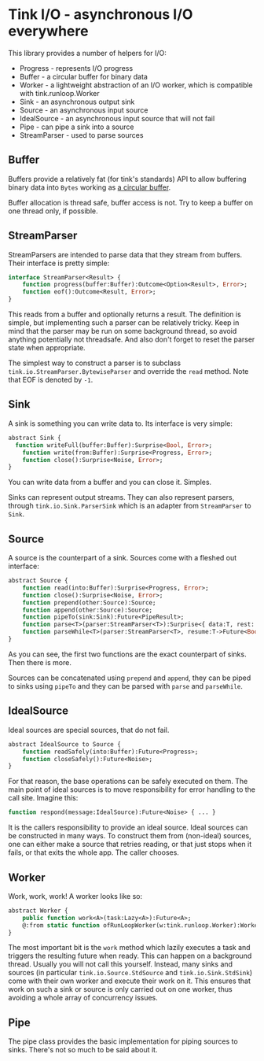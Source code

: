 # Tink I/O - asynchronous I/O everywhere

This library provides a number of helpers for I/O:
 
- Progress - represents I/O progress
- Buffer - a circular buffer for binary data
- Worker - a lightweight abstraction of an I/O worker, which is compatible with tink.runloop.Worker
- Sink - an asynchronous output sink
- Source - an asynchronous input source
- IdealSource - an asynchronous input source that will not fail
- Pipe - can pipe a sink into a source
- StreamParser - used to parse sources

## Buffer

Buffers provide a relatively fat (for tink's standards) API to allow buffering binary data into `Bytes` working as [a circular buffer](https://en.wikipedia.org/wiki/Circular_buffer#How_it_works).

Buffer allocation is thread safe, buffer access is not. Try to keep a buffer on one thread only, if possible.

## StreamParser

StreamParsers are intended to parse data that they stream from buffers. Their interface is pretty simple:

```haxe
interface StreamParser<Result> {
	function progress(buffer:Buffer):Outcome<Option<Result>, Error>;
	function eof():Outcome<Result, Error>;
}
```

This reads from a buffer and optionally returns a result. The definition is simple, but implementing such a parser can be relatively tricky. Keep in mind that the parser may be run on some background thread, so avoid anything potentially not threadsafe. And also don't forget to reset the parser state when appropriate.

The simplest way to construct a parser is to subclass `tink.io.StreamParser.BytewiseParser` and override the `read` method. Note that EOF is denoted by `-1`.

## Sink

A sink is something you can write data to. Its interface is very simple:

```haxe
abstract Sink {
  function writeFull(buffer:Buffer):Surprise<Bool, Error>;
	function write(from:Buffer):Surprise<Progress, Error>;
	function close():Surprise<Noise, Error>;  
}
```

You can write data from a buffer and you can close it. Simples.

Sinks can represent output streams. They can also represent parsers, through `tink.io.Sink.ParserSink` which is an adapter from `StreamParser` to `Sink`.

## Source

A source is the counterpart of a sink. Sources come with a fleshed out interface:
  
```haxe
abstract Source {
	function read(into:Buffer):Surprise<Progress, Error>;
	function close():Surprise<Noise, Error>;
	function prepend(other:Source):Source;
	function append(other:Source):Source;
	function pipeTo(sink:Sink):Future<PipeResult>;
	function parse<T>(parser:StreamParser<T>):Surprise<{ data:T, rest: Source }, Error>;
	function parseWhile<T>(parser:StreamParser<T>, resume:T->Future<Bool>):Surprise<Source, Error>;
}
```

As you can see, the first two functions are the exact counterpart of sinks. Then there is more. 

Sources can be concatenated using `prepend` and `append`, they can be piped to sinks using `pipeTo` and they can be parsed with `parse` and `parseWhile`.

## IdealSource

Ideal sources are special sources, that do not fail.

```haxe
abstract IdealSource to Source {
	function readSafely(into:Buffer):Future<Progress>;
	function closeSafely():Future<Noise>;
}
```

For that reason, the base operations can be safely executed on them. The main point of ideal sources is to move responsibility for error handling to the call site. Imagine this:

```haxe
function respond(message:IdealSource):Future<Noise> { ... }
```

It is the callers responsibility to provide an ideal source. Ideal sources can be constructed in many ways. To construct them from (non-ideal) sources, one can either make a source that retries reading, or that just stops when it fails, or that exits the whole app. The caller chooses.

## Worker

Work, work, work! A worker looks like so:

```haxe
abstract Worker {
	public function work<A>(task:Lazy<A>):Future<A>;
	@:from static function ofRunLoopWorker(w:tink.runloop.Worker):Worker;
}
```

The most important bit is the `work` method which lazily executes a task and triggers the resulting future when ready. This can happen on a background thread. Usually you will not call this yourself. Instead, many sinks and sources (in particular `tink.io.Source.StdSource` and `tink.io.Sink.StdSink`) come with their own worker and execute their work on it. This ensures that work on such a sink or source is only carried out on one worker, thus avoiding a whole array of concurrency issues.

## Pipe

The pipe class provides the basic implementation for piping sources to sinks. There's not so much to be said about it.
